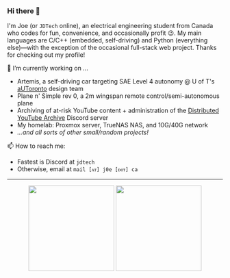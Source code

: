 ### Hi there 👋

I'm Joe (or `JDTech` online), an electrical engineering student from Canada who codes for fun, convenience, and occasionally profit 😉. My main languages are C/C++ (embedded, self-driving) and Python (everything else)—with the exception of the occasional full-stack web project. Thanks for checking out my profile!

🔭 I’m currently working on ...

- Artemis, a self-driving car targeting SAE Level 4 autonomy @ U of T's [aUToronto](https://www.autodrive.utoronto.ca/about-us) design team
- Plane n' Simple rev 0, a 2m wingspan remote control/semi-autonomous plane
- Archiving of at-risk YouTube content + administration of the [Distributed YouTube Archive](https://j0e.ca/yt/) Discord server
- My homelab: Proxmox server, TrueNAS NAS, and 10G/40G network
- *...and all sorts of other small/random projects!*

📫 How to reach me:
- Fastest is Discord at `jdtech`
- Otherwise, email at `mail [ᴀᴛ] j0e [ᴅᴏᴛ] ca`

---

<!-- [![JDTech3's GitHub stats](https://github-readme-stats.vercel.app/api?username=jdtech3&count_private=true&show_icons=true&include_all_commits=true)](https://github.com/anuraghazra/github-readme-stats) -->

<div align="center">
  
  <img src="https://github-readme-stats-jd.vercel.app/api/top-langs/?username=jdtech3&layout=compact&theme=radical&count_private=true&hide=pascal,php,html&langs_count=8" height="200"></img>
  <img src="https://streak-stats.demolab.com?user=JDTech3&theme=dark&fire=EB5454&card_width=360" height="200"></img>

</div>


<!--
**jdtech3/jdtech3** is a ✨ _special_ ✨ repository because its `README.md` (this file) appears on your GitHub profile.

Here are some ideas to get you started:

- 🔭 I’m currently working on ...
- 🌱 I’m currently learning ...
- 👯 I’m looking to collaborate on ...
- 🤔 I’m looking for help with ...
- 💬 Ask me about ...
- 📫 How to reach me: ...
- 😄 Pronouns: ...
- ⚡ Fun fact: ...
-->
